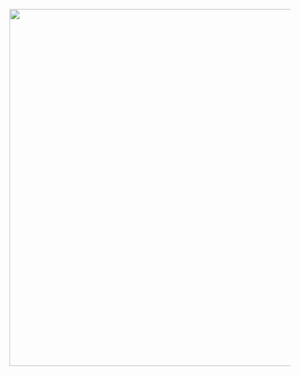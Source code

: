 <p align="center">
    <a href="https://lunapic.com">
        <img src="https://i.imgur.com/b80F7RU.png" border="0" width="640">
    </a>
</p>


